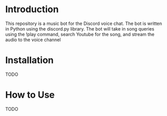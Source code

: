 # Introduction
This repository is a music bot for the Discord voice chat.  The bot is written in Python using the discord.py library.  The bot will take in song queries using the !play command, search Youtube for the song, and stream the audio to the voice channel

# Installation
TODO

# How to Use
TODO
